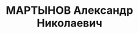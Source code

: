 ---
title: МАРТЫНОВ Александр Николаевич
description: "Род. в 1894, русский, б/п. \n  Звание: майор ПВ\n  нач. отд-я штаба\
  \ войск УПВО НКВД Северо-Казахстанской обл. Казахской ССР, уволен 17.11.1937. \n\
  \  Арестован 05.09.1937. Осужден 11.12.1937 ВК ВС СССР, ВМН. Расстрелян 11.12.1937.\
  \ \n  Реабилитирован 01.03.1958."
---